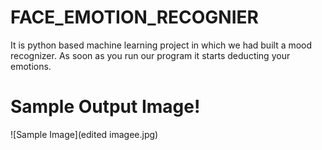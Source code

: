 # FACE_EMOTION_RECOGNIER
It is python based machine learning project in which we had built a mood recognizer. As soon as you run our program it starts deducting your emotions.


# Sample Output Image!

![Sample Image](edited imagee.jpg)
